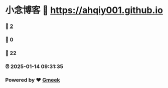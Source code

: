 # 小念博客 :link: https://ahqiy001.github.io 
### :page_facing_up: [2](https://ahqiy001.github.io/tag.html) 
### :speech_balloon: 0 
### :hibiscus: 22 
### :alarm_clock: 2025-01-14 09:31:35 
### Powered by :heart: [Gmeek](https://github.com/Meekdai/Gmeek)
